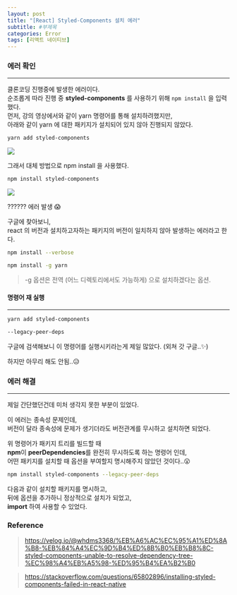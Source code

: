 ```yaml
---
layout: post
title: "[React] Styled-Components 설치 에러"
subtitle: #부제목
categories: Error
tags: [리액트 네이티브]
---
```


### 에러 확인
---

클론코딩 진행중에 발생한 에러이다.<br>
순조롭게 따라 진행 중 **styled-components** 를 사용하기 위해 `npm install` 을 입력했다.
<br>
먼저, 강의 영상에서와 같이 yarn 명령어를 통해 설치하려했지만,<br>
아래와 같이 yarn 에 대한 패키지가 설치되어 있지 않아 진행되지 않았다.

```bash
yarn add styled-components
```

![](https://img1.daumcdn.net/thumb/R1280x0/?scode=mtistory2&fname=https%3A%2F%2Fblog.kakaocdn.net%2Fdn%2FCrNw8%2FbtrXXxTc7Je%2F9r4xKv0K2xb3SzuPzYC2Wk%2Fimg.png)

그래서 대체 방법으로 npm install 을 사용했다.

```bash
npm install styled-components
```

![](https://img1.daumcdn.net/thumb/R1280x0/?scode=mtistory2&fname=https%3A%2F%2Fblog.kakaocdn.net%2Fdn%2FcsDxnw%2FbtrXV02ITH2%2FQX1v5frtEdWIDLV4ChwKVk%2Fimg.png)

?????? 에러 발생 😱<br>

구글에 찾아보니,<br>
react 의 버전과 설치하고자하는 패키지의 버전이 일치하지 않아 발생하는 에러라고 한다.

```bash
npm install --verbose
```
```bash
npm install -g yarn
```

> -g 옵션은 전역 (어느 디렉토리에서도 가능하게) 으로 설치하겠다는 옵션.

#### 명령어 재 실행
---

```bash
yarn add styled-components
```
```bash
--legacy-peer-deps
```
구글에 검색해보니 이 명령어를 실행시키라는게 제일 많았다.
(외쳐 갓 구글..✨)

하지만 아무리 해도 안됨..😥


### 에러 해결
---

제일 간단했던건데 미처 생각지 못한 부분이 있었다.<br>

이 에러는 종속성 문제인데,<br>
버전이 달라 종속성에 문제가 생기더라도 버전관계를 무시하고 설치하면 되었다.

위 명령어가 패키지 트리를 빌드할 때<br>
**npm**이 **peerDependencies**를 완전히 무시하도록 하는 명령어 인데,<br>
어떤 패키지를 설치할 때 옵션을 부여할지 명시해주지 않았던 것이다..😮

```bash
npm install styled-components --legacy-peer-deps
```

다음과 같이 설치할 패키지를 명시하고,<br>
뒤에 옵션을 추가하니 정상적으로 설치가 되었고, <br>
**import** 하여 사용할 수 있었다.

### Reference
> <https://velog.io/@whdms3368/%EB%A6%AC%EC%95%A1%ED%8A%B8-%EB%84%A4%EC%9D%B4%ED%8B%B0%EB%B8%8C-styled-components-unable-to-resolve-dependency-tree-%EC%98%A4%EB%A5%98-%ED%95%B4%EA%B2%B0>

> <https://stackoverflow.com/questions/65802896/installing-styled-components-failed-in-react-native>